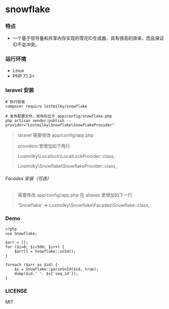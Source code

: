 # snowflake

### 特点

- 一个基于信号量和共享内存实现的雪花ID生成器，具有很高的效率，而且保证ID不会冲突。


### 运行环境
- Linux
- PHP 7.1.3+

### laravel 安装
```
# 执行安装
composer require lostmilky/snowflake

# 发布配置文件，发布后位于 app/config/snowflake.php
php artisan vendor:publish --provider="Lostmilky\Snowflake\SnowflakeProvider"
```
> laravel 需要修改 app/config/app.php
> 
> providers 里增加如下两行
>
> Lostmilky\Locallock\LocalLockProvider::class,
>
> Lostmilky\Snowflake\SnowflakeProvider::class,
>


###### Facades 安装（可选）
> 需要修改 app/config/app.php 在 aliases 里增加如下一行
>
> 'Snowflake' => Lostmilky\Snowflake\Facades\Snowflake::class,


### Demo
```
<?php
use Snowflake;

$arr = [];
for ($i=0; $i<500; $i++) {
    $arr[] = Snowflake::snId();
}

foreach ($arr as $id) {
    $s = Snowflake::parseSnId($id, true);
    dump($id.' '. $s['seq_id']);
}

```


### LICENSE

 MIT

